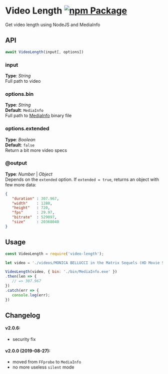 # Video Length [![npm Package](https://img.shields.io/npm/v/video-length.svg)](https://www.npmjs.org/package/video-length)
Get video length using NodeJS and MediaInfo


## API

```javascript
await VideoLength(input[, options])
```

### input
**Type**: _String_   
Full path to video


### options.bin
**Type**: _String_  
**Default**: `MediaInfo`  
Full path to [MediaInfo](https://mediaarea.net/en/MediaInfo) binary file  


### options.extended
**Type**: _Boolean_  
**Default**: `false`  
Return a bit more video specs   


### @output
**Type**: _Number_ | _Object_  
Depends on the `extended` option. If `extended = true`, returns an object with few more data:  
```json
{
   "duration" : 307.967,
   "width"    : 1280,
   "height"   : 720,
   "fps"      : 29.97,
   "bitrate"  : 529097,
   "size"     : 20368040
}
```


## Usage
```javascript
const VideoLength = require('video-length');

let video = './videos/MONICA BELLUCCI in the Matrix Sequels (HD Movie Scenes).mp4';

VideoLength(video, { bin: './bin/MediaInfo.exe' })
.then(len => {
   // => 307.967
})
.catch(err => {
   console.log(err);
})
```



## Changelog 
#### v2.0.6:
- security fix


#### v2.0.0 (2019-08-27):
- moved from `FFprobe` to `MediaInfo`
- no more useless `silent` mode
